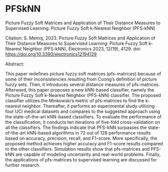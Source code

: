 # PFSkNN

Picture Fuzzy Soft Matrices and Application of Their Distance Measures to Supervised Learning: Picture Fuzzy Soft k-Nearest Neighbor (PFS-kNN)

Citation: S. Memiş, 2023. Picture Fuzzy Soft Matrices and Application of Their Distance Measures to Supervised Learning: Picture Fuzzy Soft k-Nearest Neighbor (PFS-kNN), Electronics 2023, 12(19), 4129. doi: https://doi.org/10.3390/electronics12194129

Abstract:

This paper redefines picture fuzzy soft matrices (pfs-matrices) because of some of their inconsistencies resulting from Cuong’s definition of picture fuzzy sets. Then, it introduces several distance measures of pfs-matrices. Afterward, this paper proposes a new kNN-based classifier, namely the Picture Fuzzy Soft k-Nearest Neighbor (PFS-kNN) classifier. The proposed classifier utilizes the Minkowski’s metric of pfs-matrices to find the k-nearest neighbor. Thereafter, it performs an experimental study utilizing four UCI medical datasets and compares to the suggested approach using the state-of-the-art kNN-based classifiers. To evaluate the performance of the classification, it conducts ten iterations of five-fold cross-validation on all the classifiers. The findings indicate that PFS-kNN surpasses the state-of-the-art kNN-based algorithms in 72 out of 128 performance results based on accuracy, precision, recall, and F1-score. More specifically, the proposed method achieves higher accuracy and F1-score results compared to the other classifiers. Simulation results show that pfs-matrices and PFS-kNN are capable of modeling uncertainty and real-world problems. Finally, the applications of pfs-matrices to supervised learning are discussed for further research.
